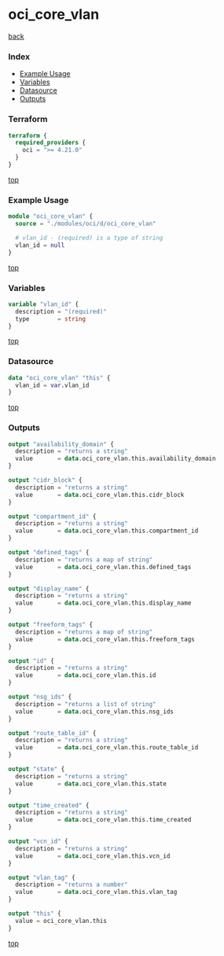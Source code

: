 # oci_core_vlan

[back](../oci.md)

### Index

- [Example Usage](#example-usage)
- [Variables](#variables)
- [Datasource](#datasource)
- [Outputs](#outputs)

### Terraform

```terraform
terraform {
  required_providers {
    oci = ">= 4.21.0"
  }
}
```

[top](#index)

### Example Usage

```terraform
module "oci_core_vlan" {
  source = "./modules/oci/d/oci_core_vlan"

  # vlan_id - (required) is a type of string
  vlan_id = null
}
```

[top](#index)

### Variables

```terraform
variable "vlan_id" {
  description = "(required)"
  type        = string
}
```

[top](#index)

### Datasource

```terraform
data "oci_core_vlan" "this" {
  vlan_id = var.vlan_id
}
```

[top](#index)

### Outputs

```terraform
output "availability_domain" {
  description = "returns a string"
  value       = data.oci_core_vlan.this.availability_domain
}

output "cidr_block" {
  description = "returns a string"
  value       = data.oci_core_vlan.this.cidr_block
}

output "compartment_id" {
  description = "returns a string"
  value       = data.oci_core_vlan.this.compartment_id
}

output "defined_tags" {
  description = "returns a map of string"
  value       = data.oci_core_vlan.this.defined_tags
}

output "display_name" {
  description = "returns a string"
  value       = data.oci_core_vlan.this.display_name
}

output "freeform_tags" {
  description = "returns a map of string"
  value       = data.oci_core_vlan.this.freeform_tags
}

output "id" {
  description = "returns a string"
  value       = data.oci_core_vlan.this.id
}

output "nsg_ids" {
  description = "returns a list of string"
  value       = data.oci_core_vlan.this.nsg_ids
}

output "route_table_id" {
  description = "returns a string"
  value       = data.oci_core_vlan.this.route_table_id
}

output "state" {
  description = "returns a string"
  value       = data.oci_core_vlan.this.state
}

output "time_created" {
  description = "returns a string"
  value       = data.oci_core_vlan.this.time_created
}

output "vcn_id" {
  description = "returns a string"
  value       = data.oci_core_vlan.this.vcn_id
}

output "vlan_tag" {
  description = "returns a number"
  value       = data.oci_core_vlan.this.vlan_tag
}

output "this" {
  value = oci_core_vlan.this
}
```

[top](#index)